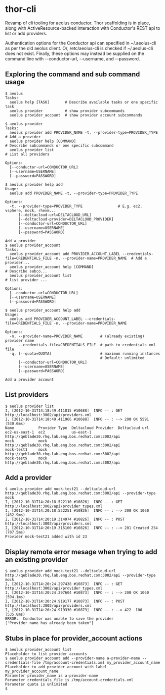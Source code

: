 thor-cli
========

Revamp of cli tooling for aeolus conductor.  Thor scaffolding is in
place, along with ActiveResource-backed interaction with Conductor's
REST api to list or add providers.

Authentication options for the Conductor api can specified in
~/.aeolus-cli as per the old aeolus client.  Or, /etc/aeolus-cli is
checked if ~/.aeolus-cli does not exist.  Finally, these options may
instead be supplied on the command line with --conductor-url,
--username, and --password.

## Exploring the command and sub command usage

    $ aeolus
    Tasks:
      aeolus help [TASK]       # Describe available tasks or one specific task
      aeolus provider          # show provider subcommands
      aeolus provider_account  # show provider account subcommands

    $ aeolus provider
    Tasks:
      aeolus provider add PROVIDER_NAME -t, --provider-type=PROVIDER_TYPE  # Add a provider
      aeolus provider help [COMMAND]                                       # Describe subcommands or one specific subcommand
      aeolus provider list                                                 # List all providers

    Options:
      [--conductor-url=CONDUCTOR_URL]
      [--username=USERNAME]
      [--password=PASSWORD]

    $ aeolus provider help add
    Usage:
      aeolus add PROVIDER_NAME -t, --provider-type=PROVIDER_TYPE

    Options:
      -t, --provider-type=PROVIDER_TYPE                # E.g. ec2, vsphere, mock, rhevm...
          [--deltacloud-url=DELTACLOUD_URL]
          [--deltacloud-provider=DELTACLOUD_PROVIDER]
          [--conductor-url=CONDUCTOR_URL]
          [--username=USERNAME]
          [--password=PASSWORD]

    Add a provider
    $ aeolus provider_account
    Tasks:
      aeolus provider_account add PROVIDER_ACCOUNT_LABEL --credentials-file=CREDENTIALS_FILE -n, --provider-name=PROVIDER_NAME  # Add a provider...
      aeolus provider_account help [COMMAND]                                                                                    # Describe subco...
      aeolus provider_account list                                                                                              # list provider ...

    Options:
      [--conductor-url=CONDUCTOR_URL]
      [--username=USERNAME]
      [--password=PASSWORD]

    $ aeolus provider_account help add
    Usage:
      aeolus add PROVIDER_ACCOUNT_LABEL --credentials-file=CREDENTIALS_FILE -n, --provider-name=PROVIDER_NAME

    Options:
      -n, --provider-name=PROVIDER_NAME        # (already existing) provider name
          --credentials-file=CREDENTIALS_FILE  # path to credentials xml file
      -q, [--quota=QUOTA]                      # maximum running instances
                                               # Default: unlimited
          [--conductor-url=CONDUCTOR_URL]
          [--username=USERNAME]
          [--password=PASSWORD]

    Add a provider account

## List providers

    $ aeolus provider list
    I, [2012-10-31T14:18:49.411815 #10688]  INFO -- : GET http://localhost:3002/api/providers.xml
    I, [2012-10-31T14:18:49.411966 #10688]  INFO -- : --> 200 OK 5591 (530.6ms)
    Name           Provider Type  Deltacloud Provider  Deltacloud url
    ec2-us-east-1  ec2            us-east-1            http://qeblade30.rhq.lab.eng.bos.redhat.com:3002/api
    mock           mock                                http://qeblade30.rhq.lab.eng.bos.redhat.com:3002/api
    mock-test1     mock                                http://qeblade30.rhq.lab.eng.bos.redhat.com:3002/api
    mock-test9     mock                                http://qeblade30.rhq.lab.eng.bos.redhat.com:3002/api

## Add a provider

    $ aeolus provider add mock-test21 --deltacloud-url http://qeblade30.rhq.lab.eng.bos.redhat.com:3002/api --provider-type mock
    I, [2012-10-31T14:20:18.522110 #10826]  INFO -- : GET http://localhost:3002/api/provider_types.xml
    I, [2012-10-31T14:20:18.522251 #10826]  INFO -- : --> 200 OK 1060 (432.9ms)
    I, [2012-10-31T14:20:19.314974 #10826]  INFO -- : POST http://localhost:3002/api/providers.xml
    I, [2012-10-31T14:20:19.315100 #10826]  INFO -- : --> 201 Created 254 (707.5ms)
    Provider mock-test21 added with id 23

## Display remote error mesage when trying to add an existing provider

    $ aeolus provider add mock-test21 --deltacloud-url http://qeblade30.rhq.lab.eng.bos.redhat.com:3002/api --provider-type mock
    I, [2012-10-31T14:20:24.297438 #10873]  INFO -- : GET http://localhost:3002/api/provider_types.xml
    I, [2012-10-31T14:20:24.297604 #10873]  INFO -- : --> 200 OK 1060 (594.1ms)
    I, [2012-10-31T14:20:24.919177 #10873]  INFO -- : POST http://localhost:3002/api/providers.xml
    I, [2012-10-31T14:20:24.919330 #10873]  INFO -- : --> 422  100 (535.8ms)
    ERROR:  Conductor was unable to save the provider
    ["Provider name has already been taken"]

## Stubs in place for provider_account actions

    $ aeolus provider_account list
    Placeholder to list provider accounts
    $ aeolus provider_account add --provider-name a-provider-name --credentials-file /tmp/account-credentials.xml my_provider_account_name
    Placeholder to add provider account with label my_provider_account_name
    Parameter provider_name is a-provider-name
    Parameter credentials_file is /tmp/account-credentials.xml
    Parameter quota is unlimited
    $

